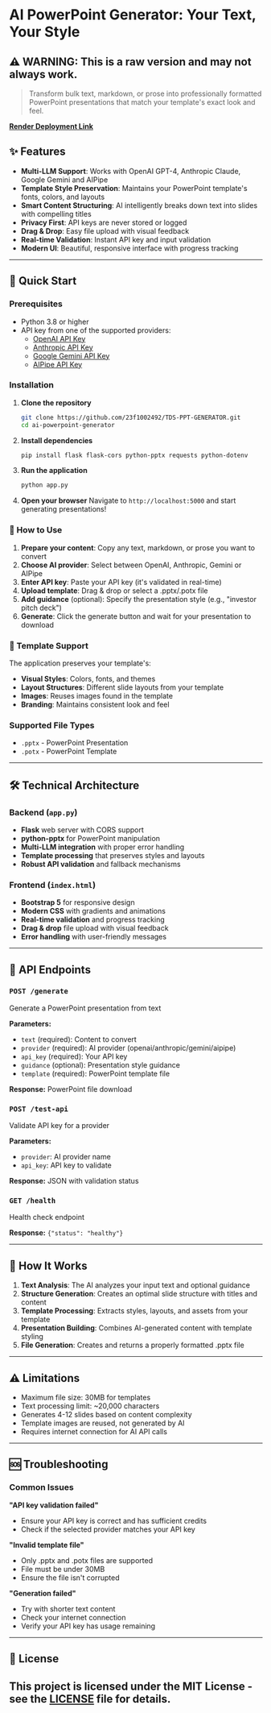 # AI PowerPoint Generator: Your Text, Your Style

## ⚠️ WARNING: This is a raw version and may not always work.

> Transform bulk text, markdown, or prose into professionally formatted PowerPoint presentations that match your template's exact look and feel.

**[Render Deployment Link](https://ppt-generator-8vgz.onrender.com/)** 


## ✨ Features

- **Multi-LLM Support**: Works with OpenAI GPT-4, Anthropic Claude, Google Gemini and AIPipe
- **Template Style Preservation**: Maintains your PowerPoint template's fonts, colors, and layouts
- **Smart Content Structuring**: AI intelligently breaks down text into slides with compelling titles
- **Privacy First**: API keys are never stored or logged
- **Drag & Drop**: Easy file upload with visual feedback
- **Real-time Validation**: Instant API key and input validation
- **Modern UI**: Beautiful, responsive interface with progress tracking

--- 

## 🚀 Quick Start

### Prerequisites

- Python 3.8 or higher
- API key from one of the supported providers:
  - [OpenAI API Key](https://platform.openai.com/api-keys)
  - [Anthropic API Key](https://console.anthropic.com/)
  - [Google Gemini API Key](https://aistudio.google.com/app/apikey)
  - [AIPipe API Key](https:/aipipe.org)

### Installation

1. **Clone the repository**
   ```bash
   git clone https://github.com/23f1002492/TDS-PPT-GENERATOR.git
   cd ai-powerpoint-generator
   ```

2. **Install dependencies**
   ```bash
   pip install flask flask-cors python-pptx requests python-dotenv
   ```

3. **Run the application**
   ```bash
   python app.py
   ```

4. **Open your browser**
   Navigate to `http://localhost:5000` and start generating presentations!

### 📖 How to Use

1. **Prepare your content**: Copy any text, markdown, or prose you want to convert
2. **Choose AI provider**: Select between OpenAI, Anthropic, Gemini or AIPipe
3. **Enter API key**: Paste your API key (it's validated in real-time)
4. **Upload template**: Drag & drop or select a .pptx/.potx file
5. **Add guidance** (optional): Specify the presentation style (e.g., "investor pitch deck")
6. **Generate**: Click the generate button and wait for your presentation to download

### 🎨 Template Support

The application preserves your template's:
- **Visual Styles**: Colors, fonts, and themes
- **Layout Structures**: Different slide layouts from your template
- **Images**: Reuses images found in the template
- **Branding**: Maintains consistent look and feel

### Supported File Types
- `.pptx` - PowerPoint Presentation
- `.potx` - PowerPoint Template

---

## 🛠 Technical Architecture

### Backend (`app.py`)
- **Flask** web server with CORS support
- **python-pptx** for PowerPoint manipulation
- **Multi-LLM integration** with proper error handling
- **Template processing** that preserves styles and layouts
- **Robust API validation** and fallback mechanisms

### Frontend (`index.html`)
- **Bootstrap 5** for responsive design
- **Modern CSS** with gradients and animations
- **Real-time validation** and progress tracking
- **Drag & drop** file upload with visual feedback
- **Error handling** with user-friendly messages

---

## 🔧 API Endpoints

### `POST /generate`
Generate a PowerPoint presentation from text

**Parameters:**
- `text` (required): Content to convert
- `provider` (required): AI provider (openai/anthropic/gemini/aipipe)
- `api_key` (required): Your API key
- `guidance` (optional): Presentation style guidance
- `template` (required): PowerPoint template file

**Response:** PowerPoint file download

### `POST /test-api`
Validate API key for a provider

**Parameters:**
- `provider`: AI provider name
- `api_key`: API key to validate

**Response:** JSON with validation status

### `GET /health`
Health check endpoint

**Response:** `{"status": "healthy"}`

---

## 📝 How It Works

1. **Text Analysis**: The AI analyzes your input text and optional guidance
2. **Structure Generation**: Creates an optimal slide structure with titles and content
3. **Template Processing**: Extracts styles, layouts, and assets from your template
4. **Presentation Building**: Combines AI-generated content with template styling
5. **File Generation**: Creates and returns a properly formatted .pptx file

---

## ⚠️ Limitations

- Maximum file size: 30MB for templates
- Text processing limit: ~20,000 characters
- Generates 4-12 slides based on content complexity
- Template images are reused, not generated by AI
- Requires internet connection for AI API calls

---

## 🆘 Troubleshooting

### Common Issues

**"API key validation failed"**
- Ensure your API key is correct and has sufficient credits
- Check if the selected provider matches your API key

**"Invalid template file"**
- Only .pptx and .potx files are supported
- File must be under 30MB
- Ensure the file isn't corrupted

**"Generation failed"**
- Try with shorter text content
- Check your internet connection
- Verify your API key has usage remaining

---

## 📄 License
This project is licensed under the MIT License - see the [LICENSE](LICENSE) file for details.
---